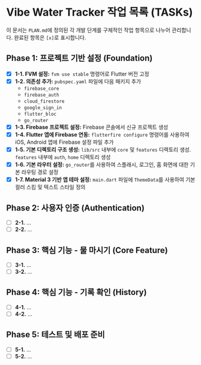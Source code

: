 # Vibe Water Tracker 작업 목록 (TASKs)

이 문서는 `PLAN.md`에 정의된 각 개발 단계를 구체적인 작업 항목으로 나누어 관리합니다. 완료된 항목은 `[x]`로 표시합니다.

## Phase 1: 프로젝트 기반 설정 (Foundation)

- [x] **1-1. FVM 설정:** `fvm use stable` 명령어로 Flutter 버전 고정
- [x] **1-2. 의존성 추가:** `pubspec.yaml` 파일에 다음 패키지 추가
  - `firebase_core`
  - `firebase_auth`
  - `cloud_firestore`
  - `google_sign_in`
  - `flutter_bloc`
  - `go_router`
- [x] **1-3. Firebase 프로젝트 설정:** Firebase 콘솔에서 신규 프로젝트 생성
- [x] **1-4. Flutter 앱에 Firebase 연동:** `flutterfire configure` 명령어를 사용하여 iOS, Android 앱에 Firebase 설정 파일 추가
- [x] **1-5. 기본 디렉토리 구조 생성:** `lib/src` 내부에 `core` 및 `features` 디렉토리 생성. `features` 내부에 `auth`, `home` 디렉토리 생성
- [x] **1-6. 기본 라우터 설정:** `go_router`를 사용하여 스플래시, 로그인, 홈 화면에 대한 기본 라우팅 경로 설정
- [x] **1-7. Material 3 기반 앱 테마 설정:** `main.dart` 파일에 `ThemeData`를 사용하여 기본 컬러 스킴 및 텍스트 스타일 정의

## Phase 2: 사용자 인증 (Authentication)

- [ ] **2-1.** ...
- [ ] **2-2.** ...

## Phase 3: 핵심 기능 - 물 마시기 (Core Feature)

- [ ] **3-1.** ...
- [ ] **3-2.** ...

## Phase 4: 핵심 기능 - 기록 확인 (History)

- [ ] **4-1.** ...
- [ ] **4-2.** ...

## Phase 5: 테스트 및 배포 준비

- [ ] **5-1.** ...
- [ ] **5-2.** ...
